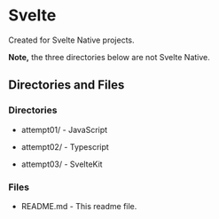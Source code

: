 # Svelte

Created for Svelte Native projects.

**Note,** the three directories below are not Svelte Native.

## Directories and Files

### Directories

- attempt01/ - JavaScript

- attempt02/ - Typescript

- attempt03/ - SvelteKit

### Files

- README.md - This readme file.
